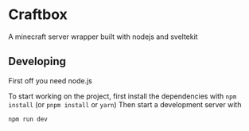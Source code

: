 # Craftbox
A minecraft server wrapper built with nodejs and sveltekit


## Developing
First off you need node.js

To start working on the project, first install the dependencies with `npm install` (or `pnpm install` or `yarn`) Then start a development server with

```bash
npm run dev
```